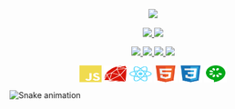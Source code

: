 <p align="center">
  <img src="https://ik.imagekit.io/victorluismf/readme-github_DAZtazEcH.png?updatedAt=1638816851491">
</p>
<div align="center">
  <a href="https://github.com/victorluismf">
  <img height="180em" src="https://github-readme-stats.vercel.app/api?username=victorluismf&show_icons=true&theme=aura&include_all_commits=true&count_private=true"/>
  <img height="180em" src="https://github-readme-stats.vercel.app/api/top-langs/?username=victorluismf&layout=compact&langs_count=7&theme=aura"/>
</div>
<p align="center">
  <a
    href="https://victorluismf.github.io/portfolio/"
    target="_blank"
  >
    <img src="https://img.shields.io/badge/website-1A1A1A?style=for-the-badge&logo=dev.to&logoColor=FCBD38" />
  </a>
  <a
    href="https://www.linkedin.com/in/victorluismf/" 
    target="_blank"
  >
    <img src="https://img.shields.io/badge/linkedin-1A1A1A.svg?style=for-the-badge&logo=linkedin&logoColor=FCBD38" />
  </a>
  <a
    href="mailto:victorluismf@outlook.com"
    target="_blank"
  >
    <img src="https://img.shields.io/badge/email-1A1A1A?style=for-the-badge&logo=microsoft-outlook&logoColor=FCBD38" />
  </a>
  <a
    href="https://whats.link/victorluismf"
    target="_blank"
  >
    <img src="https://img.shields.io/badge/whatsapp-1A1A1A?style=for-the-badge&logo=whatsapp&logoColor=FCBD38" />
  </a>
  <div align="center">
    <img align="center" height="30" width="40" src="https://raw.githubusercontent.com/devicons/devicon/master/icons/javascript/javascript-plain.svg">
    <img align="center" height="30" width="40" src="https://raw.githubusercontent.com/devicons/devicon/master/icons/ruby/ruby-plain.svg">
    <img align="center" height="30" width="40" src="https://raw.githubusercontent.com/devicons/devicon/master/icons/react/react-original.svg">
    <img align="center" height="30" width="40" src="https://raw.githubusercontent.com/devicons/devicon/master/icons/html5/html5-original.svg">
    <img align="center" height="30" width="40" src="https://raw.githubusercontent.com/devicons/devicon/master/icons/css3/css3-original.svg">
    <img align="center" height="30" width="40" src="https://raw.githubusercontent.com/devicons/devicon/master/icons/cucumber/cucumber-plain.svg">
  </div>
  <div> 

  ![Snake animation](https://github.com/victorluismf/victorluismf/blob/output/github-contribution-grid-snake.svg)
 
  </div>

